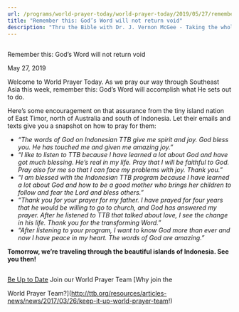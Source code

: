 ```yaml
---
url: /programs/world-prayer-today/world-prayer-today/2019/05/27/remember-this-god-s-word-will-not-return-void
title: "Remember this: God’s Word will not return void"
description: "Thru the Bible with Dr. J. Vernon McGee - Taking the whole Word to the whole world"
---
```







## 
 Remember this: God’s Word will not return void


May 27, 2019




Welcome to World Prayer Today. As we pray our way through Southeast Asia this week, remember this: God’s Word will accomplish what He sets out to do. 


Here’s some encouragement on that assurance from the tiny island nation of East Timor, north of Australia and south of Indonesia. Let their emails and texts give you a snapshot on how to pray for them: 


* *“The words of God on Indonesian TTB give me spirit and joy. God bless you. He has touched me and given me amazing joy.”*
* *“I like to listen to TTB because I have learned a lot about God and have got much blessing. He’s real in my life. Pray that I will be faithful to God. Pray also for me so that I can face my problems with joy. Thank you.”*
* *“I am blessed with the Indonesian TTB program because I have learned a lot about God and how to be a good mother who brings her children to follow and fear the Lord and bless others.”*
* *“Thank you for your prayer for my father. I have prayed for four years that he would be willing to go to church, and God has answered my prayer. After he listened to TTB that talked about love, I see the change in his life. Thank you for the transforming Word.”*
* *“After listening to your program, I want to know God more than ever and now I have peace in my heart. The words of God are amazing.”*


**Tomorrow, we’re traveling through the beautiful islands of Indonesia. See you then!**







## 




[Be Up to Date](http://feeds.feedburner.com/WorldPrayerToday "World Prayer Today RSS Feed")
Join our World Prayer Team
[Why join the  

World Prayer Team?](http://ttb.org/resources/articles-news/news/2017/03/26/keep-it-up-world-prayer-team!)




